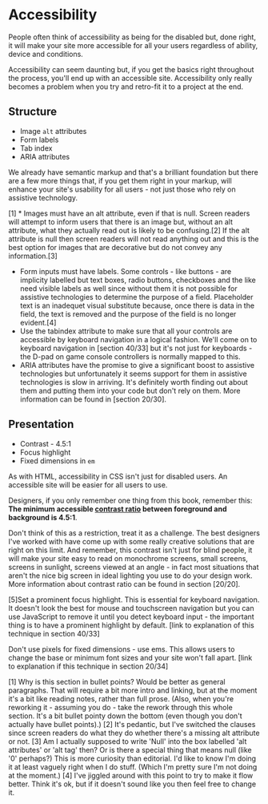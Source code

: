 # Accessibility
People often think of accessibility as being for the disabled but, done right, it will make your site more accessible for all your users regardless of ability, device and conditions.

Accessibility can seem daunting but, if you get the basics right throughout the process, you'll end up with an accessible site.  Accessibility only really becomes a problem when you try and retro-fit it to a project at the end.

## Structure

  * Image <code>alt</code> attributes
  * Form labels
  * Tab index
  * ARIA attributes

We already have semantic markup and that's a brilliant foundation but there are a few more things that, if you get them right in your markup, will enhance your site's usability for all users - not just those who rely on assistive technology.

[1]  * Images must have an alt attribute, even if that is null. Screen readers will attempt to inform users that there is an image but, without an alt attribute, what they actually read out is likely to be confusing.[2] If the alt attribute is null then screen readers will not read anything out and this is the best option for images that are decorative but do not convey any information.[3]
  * Form inputs must have labels.  Some controls - like buttons - are implicity labelled but text boxes, radio buttons, checkboxes and the like need visible labels as well since without them it is not possible for assistive technologies to determine the purpose of a field. Placeholder text is an inadequet visual substitute because, once there is data in the field, the text is removed and the purpose of the field is no longer evident.[4]
  * Use the tabindex attribute to make sure that all your controls are accessible by keyboard navigation in a logical fashion. We'll come on to keyboard navigation in [section 40/33] but it's not just for keyboards - the D-pad on game console controllers is normally mapped to this.
  * ARIA attributes have the promise to give a significant boost to assistive technologies but unfortunately it seems support for them in assistive technologies is slow in arriving. It's definitely worth finding out about them and putting them into your code but don't rely on them. More information can be found in [section 20/30].

## Presentation

  * Contrast - 4.5:1
  * Focus highlight
  * Fixed dimensions in `em`

As with HTML, accessibility in CSS isn't just for disabled users. An accessible site will be easier for all users to use.

Designers, if you only remember one thing from this book, remember this: **The minimum accessible <a href="http://www.w3.org/TR/2008/REC-WCAG20-20081211/#contrast-ratiodef">contrast ratio</a> between foreground and background is 4.5:1**.

Don't think of this as a restriction, treat it as a challenge. The best designers I've worked with have come up with some really creative solutions that are right on this limit. And remember, this contrast isn't just for blind people, it will make your site easy to read on monochrome screens, small screens, screens in sunlight, screens viewed at an angle - in fact most situations that aren't the nice big screen in ideal lighting you use to do your design work.  More information about contrast ratio can be found in section [20/20].

[5]Set a prominent focus highlight. This is essential for keyboard navigation. It doesn't look the best for mouse and touchscreen navigation but you can use JavaScript to remove it until you detect keyboard input - the important thing is to have a prominent highlight by default. [link to explanation of this technique in section 40/33]

Don't use pixels for fixed dimensions - use ems.  This allows users to change the base or minimum font sizes and your site won't fall apart. [link to explanation if this technique in section 20/34]



[1] Why is this section in bullet points? Would be better as general paragraphs. That will require a bit more intro and linking, but at the moment it's a bit like reading notes, rather than full prose. (Also, when you're reworking it - assuming you do - take the rework through this whole section. It's a bit bullet pointy down the bottom (even though you don't actually have bullet points).)
[2] It's pedantic, but I've switched the clauses since screen readers do what they do whether there's a missing alt attribute or not.
[3] Am I actually supposed to write 'Null' into the box labelled 'alt attributes' or 'alt tag' then? Or is there a special thing that means null (like '0' perhaps?) This is more curiosity than editorial. I'd like to know I'm doing it at least vaguely right when I do stuff. (Which I'm pretty sure I'm not doing at the moment.)
[4] I've jiggled around with this point to try to make it flow better. Think it's ok, but if it doesn't sound like you then feel free to change it.